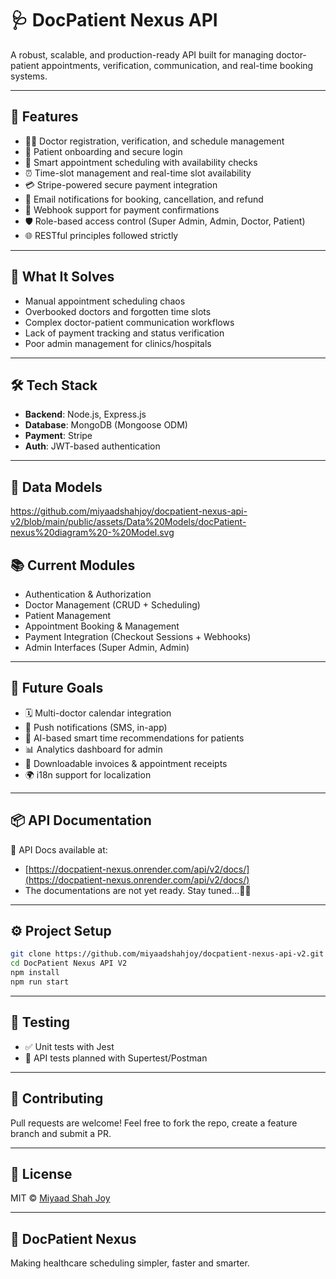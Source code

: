 # 🩺 DocPatient Nexus API

A robust, scalable, and production-ready API built for managing doctor-patient appointments, verification, communication, and real-time booking systems.

---

## 🚀 Features

- 🧑‍⚕️ Doctor registration, verification, and schedule management
- 👤 Patient onboarding and secure login
- 📅 Smart appointment scheduling with availability checks
- ⏰ Time-slot management and real-time slot availability
- 💳 Stripe-powered secure payment integration
- 💌 Email notifications for booking, cancellation, and refund
- 🔁 Webhook support for payment confirmations
- 🛡️ Role-based access control (Super Admin, Admin, Doctor, Patient)
- 🌐 RESTful principles followed strictly

---

## 🎯 What It Solves

- Manual appointment scheduling chaos
- Overbooked doctors and forgotten time slots
- Complex doctor-patient communication workflows
- Lack of payment tracking and status verification
- Poor admin management for clinics/hospitals

---

## 🛠️ Tech Stack

- **Backend**: Node.js, Express.js
- **Database**: MongoDB (Mongoose ODM)
- **Payment**: Stripe
- **Auth**: JWT-based authentication

---

## 🔑 Data Models

https://github.com/miyaadshahjoy/docpatient-nexus-api-v2/blob/main/public/assets/Data%20Models/docPatient-nexus%20diagram%20-%20Model.svg

## 📚 Current Modules

- Authentication & Authorization
- Doctor Management (CRUD + Scheduling)
- Patient Management
- Appointment Booking & Management
- Payment Integration (Checkout Sessions + Webhooks)
- Admin Interfaces (Super Admin, Admin)

---

## 🔮 Future Goals

- 🗓️ Multi-doctor calendar integration
- 📱 Push notifications (SMS, in-app)
- 🧠 AI-based smart time recommendations for patients
- 📊 Analytics dashboard for admin
- 🧾 Downloadable invoices & appointment receipts
- 🌍 i18n support for localization

---

## 📦 API Documentation

📖 API Docs available at:

- [https://docpatient-nexus.onrender.com/api/v2/docs/](https://docpatient-nexus.onrender.com/api/v2/docs/)
- The documentations are not yet ready. Stay tuned...✌🏻

---

## ⚙️ Project Setup

```bash
git clone https://github.com/miyaadshahjoy/docpatient-nexus-api-v2.git
cd DocPatient Nexus API V2
npm install
npm run start
```

---

## 🧪 Testing

- ✅ Unit tests with Jest
- 🧪 API tests planned with Supertest/Postman

---

## 🙏 Contributing

Pull requests are welcome! Feel free to fork the repo, create a feature branch and submit a PR.

---

## 🧾 License

MIT © [Miyaad Shah Joy](mailto:miyaadshahjoy@gmail.com)

---

## 🏥 DocPatient Nexus

Making healthcare scheduling simpler, faster and smarter.
